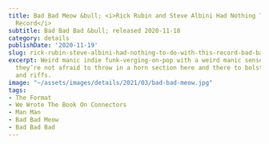 ```yaml
---
title: Bad Bad Meow &bull; <i>Rick Rubin and Steve Albini Had Nothing To Do With This
  Record</i>
subtitle: Bad Bad Bad &bull; released 2020-11-18
category: details
publishDate: '2020-11-19'
slug: rick-rubin-steve-albini-had-nothing-to-do-with-this-record-bad-bad-meow
excerpt: Weird manic indie funk-verging-on-pop with a weird manic sense of humor and
  they’re not afraid to throw in a horn section here and there to bolster their hooks
  and riffs.
image: "~/assets/images/details/2021/03/bad-bad-meow.jpg"
tags:
- The Format
- We Wrote The Book On Connectors
- Man Man
- Bad Bad Meow
- Bad Bad Bad
---
```


